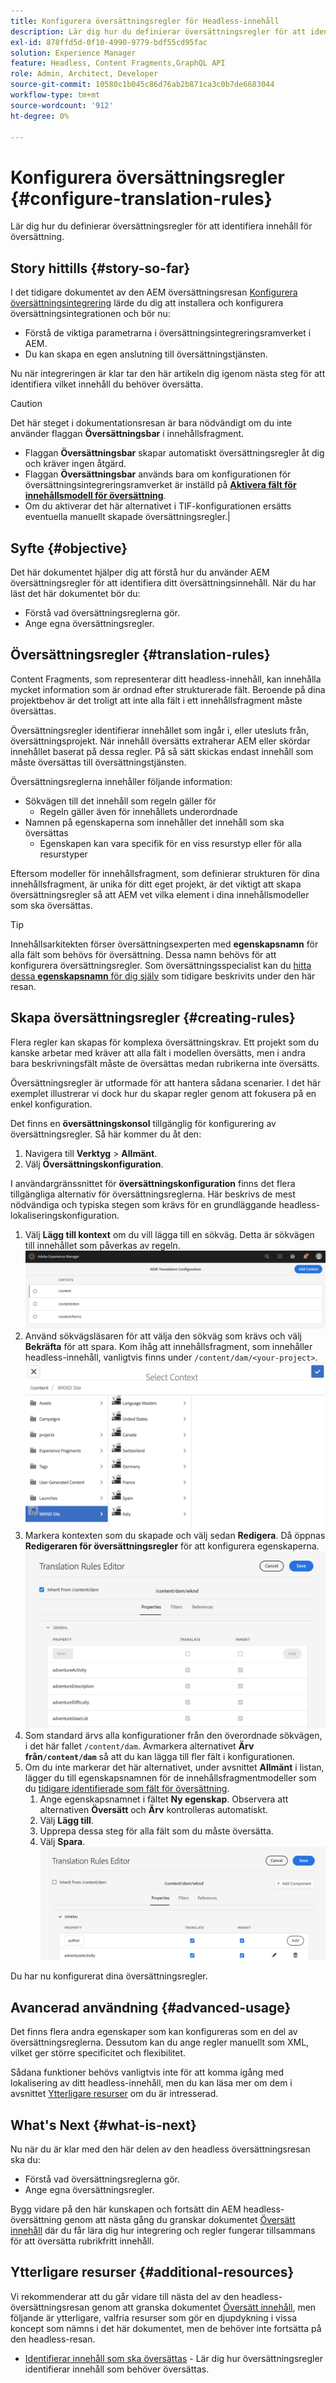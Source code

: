 ```yaml
---
title: Konfigurera översättningsregler för Headless-innehåll
description: Lär dig hur du definierar översättningsregler för att identifiera innehåll för översättning.
exl-id: 878ffd5d-0f10-4990-9779-bdf55cd95fac
solution: Experience Manager
feature: Headless, Content Fragments,GraphQL API
role: Admin, Architect, Developer
source-git-commit: 10580c1b045c86d76ab2b871ca3c0b7de6683044
workflow-type: tm+mt
source-wordcount: '912'
ht-degree: 0%

---
```


# Konfigurera översättningsregler {#configure-translation-rules}

Lär dig hur du definierar översättningsregler för att identifiera innehåll för översättning.

## Story hittills {#story-so-far}

I det tidigare dokumentet av den AEM översättningsresan [Konfigurera översättningsintegrering](configure-connector.md) lärde du dig att installera och konfigurera översättningsintegrationen och bör nu:

* Förstå de viktiga parametrarna i översättningsintegreringsramverket i AEM.
* Du kan skapa en egen anslutning till översättningstjänsten.

Nu när integreringen är klar tar den här artikeln dig igenom nästa steg för att identifiera vilket innehåll du behöver översätta.

>[!CAUTION]
>
>Det här steget i dokumentationsresan är bara nödvändigt om du inte använder flaggan **Översättningsbar** i innehållsfragment.
>
>* Flaggan **Översättningsbar** skapar automatiskt översättningsregler åt dig och kräver ingen åtgärd.
>* Flaggan **Översättningsbar** används bara om konfigurationen för översättningsintegreringsramverket är inställd på **[Aktivera fält för innehållsmodell för översättning](/help/sites-cloud/administering/translation/integration-framework.md)**.
>* Om du aktiverar det här alternativet i TIF-konfigurationen ersätts eventuella manuellt skapade översättningsregler.|

## Syfte {#objective}

Det här dokumentet hjälper dig att förstå hur du använder AEM översättningsregler för att identifiera ditt översättningsinnehåll. När du har läst det här dokumentet bör du:

* Förstå vad översättningsreglerna gör.
* Ange egna översättningsregler.

## Översättningsregler {#translation-rules}

Content Fragments, som representerar ditt headless-innehåll, kan innehålla mycket information som är ordnad efter strukturerade fält. Beroende på dina projektbehov är det troligt att inte alla fält i ett innehållsfragment måste översättas.

Översättningsregler identifierar innehållet som ingår i, eller utesluts från, översättningsprojekt. När innehåll översätts extraherar AEM eller skördar innehållet baserat på dessa regler. På så sätt skickas endast innehåll som måste översättas till översättningstjänsten.

Översättningsreglerna innehåller följande information:

* Sökvägen till det innehåll som regeln gäller för
   * Regeln gäller även för innehållets underordnade
* Namnen på egenskaperna som innehåller det innehåll som ska översättas
   * Egenskapen kan vara specifik för en viss resurstyp eller för alla resurstyper

Eftersom modeller för innehållsfragment, som definierar strukturen för dina innehållsfragment, är unika för ditt eget projekt, är det viktigt att skapa översättningsregler så att AEM vet vilka element i dina innehållsmodeller som ska översättas.

>[!TIP]
>
>Innehållsarkitekten förser översättningsexperten med **egenskapsnamn** för alla fält som behövs för översättning. Dessa namn behövs för att konfigurera översättningsregler. Som översättningsspecialist kan du [hitta dessa **egenskapsnamn** för dig själv](getting-started.md#content-modlels) som tidigare beskrivits under den här resan.

## Skapa översättningsregler {#creating-rules}

Flera regler kan skapas för komplexa översättningskrav. Ett projekt som du kanske arbetar med kräver att alla fält i modellen översätts, men i andra bara beskrivningsfält måste de översättas medan rubrikerna inte översätts.

Översättningsregler är utformade för att hantera sådana scenarier. I det här exemplet illustrerar vi dock hur du skapar regler genom att fokusera på en enkel konfiguration.

Det finns en **översättningskonsol** tillgänglig för konfigurering av översättningsregler. Så här kommer du åt den:

1. Navigera till **Verktyg** > **Allmänt**.
1. Välj **Översättningskonfiguration**.

I användargränssnittet för **översättningskonfiguration** finns det flera tillgängliga alternativ för översättningsreglerna. Här beskrivs de mest nödvändiga och typiska stegen som krävs för en grundläggande headless-lokaliseringskonfiguration.

1. Välj **Lägg till kontext** om du vill lägga till en sökväg. Detta är sökvägen till innehållet som påverkas av regeln.
   ![Lägg till kontext](assets/add-translation-context.png)
1. Använd sökvägsläsaren för att välja den sökväg som krävs och välj **Bekräfta** för att spara. Kom ihåg att innehållsfragment, som innehåller headless-innehåll, vanligtvis finns under `/content/dam/<your-project>`.
   ![Markera banan](assets/select-context.png)
1. Markera kontexten som du skapade och välj sedan **Redigera**. Då öppnas **Redigeraren för översättningsregler** för att konfigurera egenskaperna.
   ![Redigerare för översättningsregler](assets/translation-rules-editor.png)
1. Som standard ärvs alla konfigurationer från den överordnade sökvägen, i det här fallet `/content/dam`. Avmarkera alternativet **Ärv från`/content/dam`** så att du kan lägga till fler fält i konfigurationen.
1. Om du inte markerar det här alternativet, under avsnittet **Allmänt** i listan, lägger du till egenskapsnamnen för de innehållsfragmentmodeller som du [tidigare identifierade som fält för översättning](getting-started.md#content-models).
   1. Ange egenskapsnamnet i fältet **Ny egenskap**. Observera att alternativen **Översätt** och **Ärv** kontrolleras automatiskt.
   1. Välj **Lägg till**.
   1. Upprepa dessa steg för alla fält som du måste översätta.
   1. Välj **Spara**.
      ![Lägg till egenskap](assets/add-property.png)

Du har nu konfigurerat dina översättningsregler.

## Avancerad användning {#advanced-usage}

Det finns flera andra egenskaper som kan konfigureras som en del av översättningsreglerna. Dessutom kan du ange regler manuellt som XML, vilket ger större specificitet och flexibilitet.

Sådana funktioner behövs vanligtvis inte för att komma igång med lokalisering av ditt headless-innehåll, men du kan läsa mer om dem i avsnittet [Ytterligare resurser](#additional-resources) om du är intresserad.

## What&#39;s Next {#what-is-next}

Nu när du är klar med den här delen av den headless översättningsresan ska du:

* Förstå vad översättningsreglerna gör.
* Ange egna översättningsregler.

Bygg vidare på den här kunskapen och fortsätt din AEM headless-översättning genom att nästa gång du granskar dokumentet [Översätt innehåll](translate-content.md) där du får lära dig hur integrering och regler fungerar tillsammans för att översätta rubrikfritt innehåll.

## Ytterligare resurser {#additional-resources}

Vi rekommenderar att du går vidare till nästa del av den headless-översättningsresan genom att granska dokumentet [Översätt innehåll](translate-content.md), men följande är ytterligare, valfria resurser som gör en djupdykning i vissa koncept som nämns i det här dokumentet, men de behöver inte fortsätta på den headless-resan.

* [Identifierar innehåll som ska översättas](/help/sites-cloud/administering/translation/rules.md) - Lär dig hur översättningsregler identifierar innehåll som behöver översättas.
